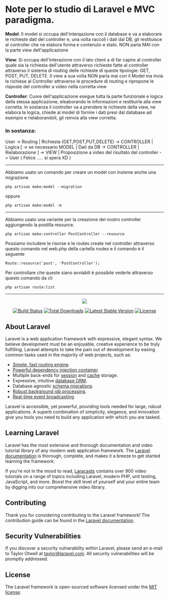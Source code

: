 # Note per lo studio di Laravel e MVC paradigma.

**Model**: Il model si occupa dell'interqazione con il database e va a elaborare le richieste dati del controller e, una volta raccoli i dati dal DB, gli restituisce al controller che ne elabora forma e contenuto e stato. NON parla MAI con la parte view dell'applicazione

**View**: Si occupa dell'interazione con il lato client a di far capire al controller quale sia la richiesta dell'utente attraverso richieste fatte al controller attraverso il sistema di routing delle richieste di queste tipologie: GET, POST, PUT, DELETE. Il view a sua volta NON parla mai con il Model ma invia le richiese al Controller attraverso le procedure di routing e ripropone le risposte del controller a video nella corretta view

**Controller**: Cuore dell'applicazione esegue tutta la parte funzionale e logica della stessa applicazione, eleaborando le informazioni e restituirle alla view corretta. In sostanza il controller va a prendere le richieste della view, ne elabora la logica, chiede al model di fornire i dati presi dal database ad esempio e rielaborandoli, gli reinvia alla view corretta.

### In sostanza:  

User -> Routing | Richiesta (GET,POST,PUT,DELETE) -> CONTROLLER | Logica [ -> se necessario MODEL | Dati da DB -> CONTROLLER | Rielaborazione ] -> VIEW | Proposizione a video del risultato del controller -> User ( Felice ..... si spera XD )

-------------------------

Abbiamo usato un comando per creare un model con insieme anche una migrazione

	php artisan make:model --migration

oppure

	php artisan make:model -m

-------------------------

Abbiamo usato una variante per la creazione del nostro controller aggiungendo la postilla resource.

	php artisan make:controller PostController --resource

Possiamo includere le risorse e le routes create nel controller attraverso questo comando nel web.php della cartella routes e il comando è il seguente

	Route::resource('post', 'PostController');

Per controllare che queste siano avviabili è possibile vederle attraverso questo comando da cli

	php artisan route:list

-------------------------

<p align="center"><img src="https://laravel.com/assets/img/components/logo-laravel.svg"></p>

<p align="center">
<a href="https://travis-ci.org/laravel/framework"><img src="https://travis-ci.org/laravel/framework.svg" alt="Build Status"></a>
<a href="https://packagist.org/packages/laravel/framework"><img src="https://poser.pugx.org/laravel/framework/d/total.svg" alt="Total Downloads"></a>
<a href="https://packagist.org/packages/laravel/framework"><img src="https://poser.pugx.org/laravel/framework/v/stable.svg" alt="Latest Stable Version"></a>
<a href="https://packagist.org/packages/laravel/framework"><img src="https://poser.pugx.org/laravel/framework/license.svg" alt="License"></a>
</p>

## About Laravel

Laravel is a web application framework with expressive, elegant syntax. We believe development must be an enjoyable, creative experience to be truly fulfilling. Laravel attempts to take the pain out of development by easing common tasks used in the majority of web projects, such as:

- [Simple, fast routing engine](https://laravel.com/docs/routing).
- [Powerful dependency injection container](https://laravel.com/docs/container).
- Multiple back-ends for [session](https://laravel.com/docs/session) and [cache](https://laravel.com/docs/cache) storage.
- Expressive, intuitive [database ORM](https://laravel.com/docs/eloquent).
- Database agnostic [schema migrations](https://laravel.com/docs/migrations).
- [Robust background job processing](https://laravel.com/docs/queues).
- [Real-time event broadcasting](https://laravel.com/docs/broadcasting).

Laravel is accessible, yet powerful, providing tools needed for large, robust applications. A superb combination of simplicity, elegance, and innovation give you tools you need to build any application with which you are tasked.

## Learning Laravel

Laravel has the most extensive and thorough documentation and video tutorial library of any modern web application framework. The [Laravel documentation](https://laravel.com/docs) is thorough, complete, and makes it a breeze to get started learning the framework.

If you're not in the mood to read, [Laracasts](https://laracasts.com) contains over 900 video tutorials on a range of topics including Laravel, modern PHP, unit testing, JavaScript, and more. Boost the skill level of yourself and your entire team by digging into our comprehensive video library.

## Contributing

Thank you for considering contributing to the Laravel framework! The contribution guide can be found in the [Laravel documentation](http://laravel.com/docs/contributions).

## Security Vulnerabilities

If you discover a security vulnerability within Laravel, please send an e-mail to Taylor Otwell at taylor@laravel.com. All security vulnerabilities will be promptly addressed.

## License

The Laravel framework is open-sourced software licensed under the [MIT license](http://opensource.org/licenses/MIT).

